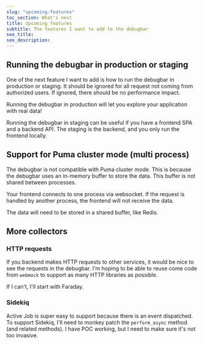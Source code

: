 ```yaml
---
slug: "upcoming-features"
toc_section: What's next
title: Upcoming features
subtitle: The features I want to add to the debugbar
seo_title: 
seo_description: 
---
```


## Running the debugbar in production or staging

One of the next feature I want to add is how to run the debugbar in production or staging.
It should be ignored for all request not coming from authorized users. If ignored, there should be no performance impact.

Running the debugbar in production will let you explore your application with real data!

Running the debugbar in staging can be useful if you have a frontend SPA and a backend API. The staging is the backend, and you only run the frontend locally.


## Support for Puma cluster mode (multi process)

The debugbar is not compatible with Puma cluster mode. This is because the debugbar uses an in-memory buffer to store the data. This buffer is not shared between processes.

Your frontend connects to one process via websocket. If the request is handled by another process, the frontend will not receive the data.

The data will need to be stored in a shared buffer, like Redis.

## More collectors

### HTTP requests

If you backend makes HTTP requests to other services, it would be nice to see the requests in the debugbar. I'm hoping to be able to reuse come code from `webmock` to support as many HTTP libraries as possible.

If I can't, I'll start with Faraday.

### Sidekiq

Active Job is super easy to support because there is an event dispatched. To support Sidekiq, I'll need to monkey patch the `perform_async` method (and related methods). I have POC working, but I need to make sure it's not too invasive.
